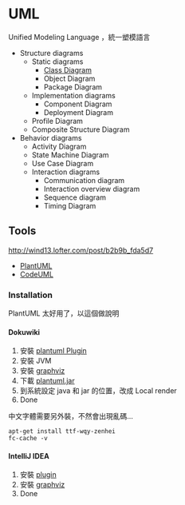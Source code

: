 UML
===

Unified Modeling Language ，統一塑模語言

* Structure diagrams
  * Static diagrams
    * [Class Diagram](class-diagram.md)
    * Object Diagram
    * Package Diagram
  * Implementation diagrams
    * Component Diagram
    * Deployment Diagram
  * Profile Diagram
  * Composite Structure Diagram
* Behavior diagrams
  * Activity Diagram
  * State Machine Diagram
  * Use Case Diagram
  * Interaction diagrams
    * Communication diagram
    * Interaction overview diagram
    * Sequence diagram
    * Timing Diagram

Tools
-----

http://wind13.lofter.com/post/b2b9b_fda5d7

  * [PlantUML](http://plantuml.sourceforge.net/index.html)
  * [CodeUML](http://www.codeuml.com/)

### Installation

PlantUML 太好用了，以這個做說明

#### Dokuwiki

1. 安裝 [plantuml Plugin](https://www.dokuwiki.org/plugin:plantuml)
2. 安裝 JVM
3. 安裝 [graphviz](http://www.graphviz.org/)
4. 下載 [plantuml.jar](http://plantuml.sourceforge.net/download.html)
5. 到系統設定 java 和 jar 的位置，改成 Local render
6. Done

中文字體需要另外裝，不然會出現亂碼...  

    apt-get install ttf-wqy-zenhei
    fc-cache -v

#### IntelliJ IDEA

1. 安裝 [plugin](https://plugins.jetbrains.com/plugin/7017)
2. 安裝 [graphviz](http://www.graphviz.org/)
3. Done
